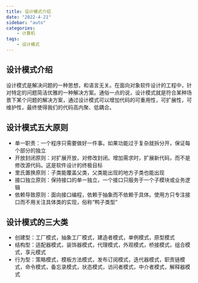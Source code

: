 ```yaml
---
title: 设计模式介绍
date: "2022-4-21"
sidebar: "auto"
categories:
    - 计算机
tags:
    - 设计模式
---
```


## 设计模式介绍

设计模式是解决问题的一种思想，和语言无关。在面向对象软件设计的工程中，针对特定的问题简洁优雅的一种解决方案。通俗一点的说，设计模式就是符合某种场景下某个问题的解决方案，通过设计模式可以增加代码的可重用性，可扩展性，可维护性，最终使得我们的代码高内聚、低耦合。

## 设计模式五大原则

-   单一职责：一个程序只需要做好一件事。如果功能过于复杂就拆分开，保证每个部分的独立
-   开放封闭原则：对扩展开放，对修改封闭。增加需求时，扩展新代码，而不是修改源代码。这是软件设计的终极目标
-   里氏置换原则：子类能覆盖父类，父类能出现的地方子类也能出现
-   接口独立原则：保持接口的单一独立，一个接口只服务于一个子模块或业务逻辑
-   依赖导致原则：面向接口编程，依赖于抽象而不依赖于具体。使用方只专注接口而不用关注具体类的实现，俗称“鸭子类型”

## 设计模式的三大类

-   创建型：工厂模式，抽象工厂模式，建造者模式，单例模式，原型模式
-   结构型：适配器模式，装饰器模式，代理模式，外观模式，桥接模式，组合模式，享元模式
-   行为型：策略模式，模板方法模式，发布订阅模式，迭代器模式，职责链模式，命令模式，备忘录模式，状态模式，访问者模式，中介者模式，解释器模式
